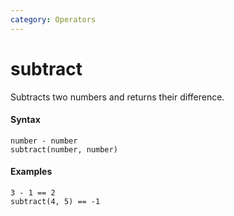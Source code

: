 ```yaml
---
category: Operators
---
```


# subtract
Subtracts two numbers and returns their difference.

#### Syntax
```
number - number
subtract(number, number)
```

#### Examples
```
3 - 1 == 2
subtract(4, 5) == -1
```
